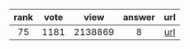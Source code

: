 
| rank | vote | view | answer | url |
|:-:|:-:|:-:|:-:|:-:|
|75|1181|2138869|8| [url](http://stackoverflow.com/questions/2835559/parsing-values-from-a-json-file) |
